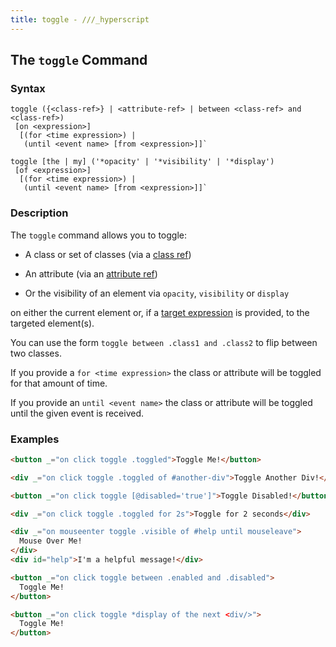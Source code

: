 ```yaml
---
title: toggle - ///_hyperscript
---
```


## The `toggle` Command

### Syntax

```ebnf
toggle ({<class-ref>} | <attribute-ref> | between <class-ref> and <class-ref>)
 [on <expression>]
  [(for <time expression>) |
   (until <event name> [from <expression>]]`

toggle [the | my] ('*opacity' | '*visibility' | '*display')
 [of <expression>]
  [(for <time expression>) |
   (until <event name> [from <expression>]]`
```

### Description

The `toggle` command allows you to toggle:

 * A class or set of classes (via a [class ref](/expressions/class-reference))

* An attribute (via an [attribute ref](/expressions/attribute-ref))

* Or the visibility of an element via `opacity`, `visibility` or `display`

on either the current element or, if a [target expression](/expressions)
is provided, to the targeted element(s).

You can use the form `toggle between .class1 and .class2` to flip between two classes.

If you provide a `for <time expression>` the class or attribute will be toggled for that amount of time.

If you provide an `until <event name>` the class or attribute will be toggled until the given event is received.

### Examples

```html
<button _="on click toggle .toggled">Toggle Me!</button>

<div _="on click toggle .toggled of #another-div">Toggle Another Div!</div>

<button _="on click toggle [@disabled='true']">Toggle Disabled!</button>

<div _="on click toggle .toggled for 2s">Toggle for 2 seconds</div>

<div _="on mouseenter toggle .visible of #help until mouseleave">
  Mouse Over Me!
</div>
<div id="help">I'm a helpful message!</div>

<button _="on click toggle between .enabled and .disabled">
  Toggle Me!
</button>

<button _="on click toggle *display of the next <div/>">
  Toggle Me!
</button>
```
